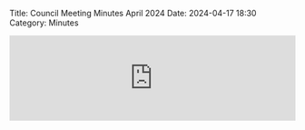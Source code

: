 Title: Council Meeting Minutes April 2024
Date: 2024-04-17 18:30
Category: Minutes

<embed width=100% style="height: -webkit-fill-available" src="https://docs.google.com/document/d/e/2PACX-1vStMDV8L5DlNSVWuwpLps1NGIqcG_rHB8t6d8QbPA0BNtkXX1uLCPc6zMqbk2qLXIX1RK_7Xw9_ZqX6/pub?embedded=true"></embed>
